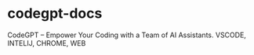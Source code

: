 # codegpt-docs
CodeGPT – Empower Your Coding with a Team of AI Assistants. VSCODE, INTELIJ, CHROME, WEB
